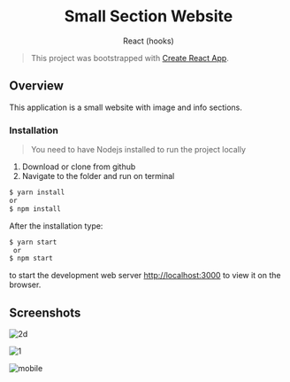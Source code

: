 <h1 align="center">
 Small Section Website
</h1>
<p align="center">React (hooks)<p>

>This project was bootstrapped with [Create React App](https://github.com/facebook/create-react-app).

## Overview

This application is a small website with image and info sections.
### Installation

> You need to have Nodejs installed to run the project locally

 1) Download or clone from github
 2) Navigate to the folder and run on terminal
 
  ```sh
  $ yarn install
 or
  $ npm install
  ```

After the installation type:
   ```sh
   $ yarn start
    or
  $ npm start

   ```

 to start the development web server
 [http://localhost:3000](http://localhost:3000) to view it on the browser.

## Screenshots

![2d](https://user-images.githubusercontent.com/3619970/75611472-831e3780-5b23-11ea-865f-f0df16123288.PNG)

![1](https://user-images.githubusercontent.com/3619970/75611478-8b767280-5b23-11ea-9f4e-4306d2cdd489.PNG)

![mobile](https://user-images.githubusercontent.com/3619970/75611473-89141880-5b23-11ea-8e30-82f8940ea21f.PNG)
